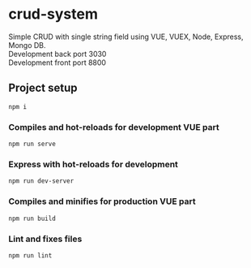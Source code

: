 # crud-system

Simple CRUD with single string field using VUE, VUEX, Node, Express, Mongo DB.  
Development back port 3030  
Development front port 8800

## Project setup
```
npm i
```

### Compiles and hot-reloads for development VUE part
```
npm run serve
```
### Express with hot-reloads for development
```
npm run dev-server
```

### Compiles and minifies for production VUE part
```
npm run build
```

### Lint and fixes files
```
npm run lint
```
